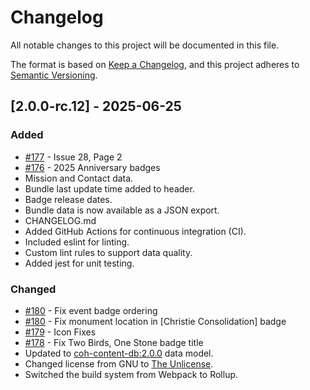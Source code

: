 # Changelog

All notable changes to this project will be documented in this file.

The format is based on [Keep a Changelog](https://keepachangelog.com/en/1.1.0/),
and this project adheres to [Semantic Versioning](https://semver.org/spec/v2.0.0.html).

## [2.0.0-rc.12] - 2025-06-25

### Added

- [#177](https://github.com/n15g/coh-content-db-homecoming/pull/177) - Issue 28, Page 2
- [#176](https://github.com/n15g/coh-content-db-homecoming/pull/176) - 2025 Anniversary badges
- Mission and Contact data.
- Bundle last update time added to header.
- Badge release dates.
- Bundle data is now available as a JSON export.
- CHANGELOG.md
- Added GitHub Actions for continuous integration (CI).
- Included eslint for linting.
- Custom lint rules to support data quality.
- Added jest for unit testing.

### Changed

- [#180](https://github.com/n15g/coh-content-db-homecoming/pull/180) - Fix event badge ordering
- [#180](https://github.com/n15g/coh-content-db-homecoming/pull/180) - Fix monument location in [Christie Consolidation] badge
- [#179](https://github.com/n15g/coh-content-db-homecoming/pull/179) - Icon Fixes
- [#178](https://github.com/n15g/coh-content-db-homecoming/pull/178) - Fix Two Birds, One Stone badge title
- Updated to [coh-content-db:2.0.0](https://github.com/n15g/coh-content-db) data model.
- Changed license from GNU to [The Unlicense](https://unlicense.org/).
- Switched the build system from Webpack to Rollup.
